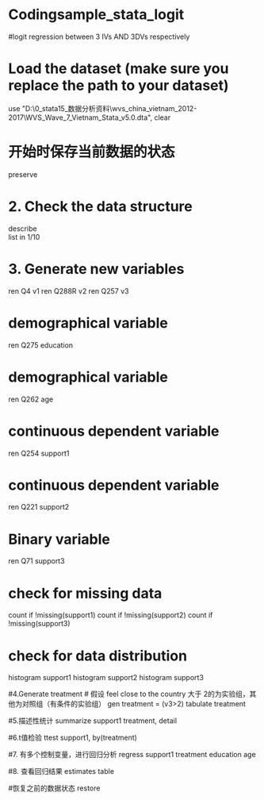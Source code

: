 # Codingsample_stata_logit
#logit regression between 3 IVs AND 3DVs respectively
# Load the dataset (make sure you replace the path to your dataset)
use "D:\0_stata15_数据分析资料\wvs_china_vietnam_2012-2017\WVS_Wave_7_Vietnam_Stata_v5.0.dta", clear  
# 开始时保存当前数据的状态
preserve

# 2. Check the data structure
describe       
list in 1/10  

# 3. Generate new variables
ren Q4 v1
ren Q288R v2
ren Q257 v3
# demographical variable
ren Q275 education    
# demographical variable
ren Q262 age      
# continuous dependent variable    
ren Q254 support1  
 # continuous dependent variable   
ren Q221 support2    
 # Binary variable
ren Q71 support3     
# check for missing data
count if !missing(support1) 
count if !missing(support2) 
count if !missing(support3)       
 # check for data distribution
histogram support1 
histogram support2
histogram support3               

#4.Generate treatment # 假设 feel close to the country 大于 2的为实验组，其他为对照组（有条件的实验组）
gen treatment = (v3>2) 
tabulate treatment

#5.描述性统计
summarize support1 treatment, detail

#6.t值检验
ttest support1, by(treatment)

#7. 有多个控制变量，进行回归分析
regress support1 treatment education age

#8. 查看回归结果
estimates table

#恢复之前的数据状态
restore

